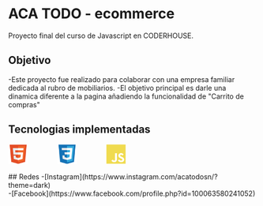 # ACA TODO - ecommerce
Proyecto final del curso de Javascript en CODERHOUSE.
## Objetivo
-Este proyecto fue realizado para colaborar con una empresa familiar dedicada al rubro de mobiliarios.
-El objetivo principal es darle una dinamica diferente a la pagina añadiendo la funcionalidad de "Carrito de compras"
## Tecnologias implementadas
  <div>
    <img height="40" align="center" alt="HTML" height="30" width="40" src="https://raw.githubusercontent.com/devicons/devicon/master/icons/html5/html5-original.svg">
    &nbsp;&nbsp;&nbsp;&nbsp;&nbsp;&nbsp;&nbsp;&nbsp;&nbsp;&nbsp;&nbsp;&nbsp;&nbsp;
    <img height="40" align="center" alt="CSS" height="30" width="40" src="https://raw.githubusercontent.com/devicons/devicon/master/icons/css3/css3-original.svg">
    &nbsp;&nbsp;&nbsp;&nbsp;&nbsp;&nbsp;&nbsp;&nbsp;&nbsp;&nbsp;&nbsp;&nbsp;&nbsp;
    <img height="40" align="center" alt="Js" height="30" width="40" src="https://raw.githubusercontent.com/devicons/devicon/master/icons/javascript/javascript-plain.svg">
  </div>
  <br>
## Redes
-[Instagram](https://www.instagram.com/acatodosn/?theme=dark)<br>
-[Facebook](https://www.facebook.com/profile.php?id=100063580241052)
